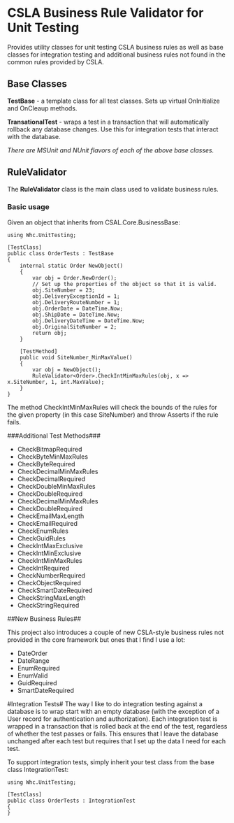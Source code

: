 # CSLA Business Rule Validator for Unit Testing #

Provides utility classes for unit testing CSLA business rules as well as base classes for integration testing and additional business rules not found in the common rules provided by CSLA.

## Base Classes ##

**TestBase** - a template class for all test classes. Sets up virtual OnInitialize and OnCleaup methods.

**TransationalTest** - wraps a test in a transaction that will automatically rollback any database changes. Use this for integration tests that interact with the database.

*There are MSUnit and NUnit flavors of each of the above base classes.*

## RuleValidator ##
The **RuleValidator** class is the main class used to validate business rules. 
### Basic usage ###

Given an object that inherits from CSAL.Core.BusinessBase<T>:

    using Whc.UnitTesting;
    
    [TestClass]
    public class OrderTests : TestBase
    {
        internal static Order NewObject()
        {
            var obj = Order.NewOrder();
			// Set up the properties of the object so that it is valid.
            obj.SiteNumber = 23;
            obj.DeliveryExceptionId = 1;
            obj.DeliveryRouteNumber = 1;
            obj.OrderDate = DateTime.Now;
            obj.ShipDate = DateTime.Now;
            obj.DeliveryDateTime = DateTime.Now;
            obj.OriginalSiteNumber = 2;
            return obj;
        }

        [TestMethod]
        public void SiteNumber_MinMaxValue()
        {
            var obj = NewObject();
            RuleValidator<Order>.CheckIntMinMaxRules(obj, x => x.SiteNumber, 1, int.MaxValue);
        }
	}

The method CheckIntMinMaxRules will check the bounds of the rules for the given property (in this case SiteNumber) and throw Asserts if the rule fails.

###Additional Test Methods###



- CheckBitmapRequired
- CheckByteMinMaxRules
- CheckByteRequired
- CheckDecimalMinMaxRules
- CheckDecimalRequired
- CheckDoubleMinMaxRules
- CheckDoubleRequired
- CheckDecimalMinMaxRules
- CheckDoubleRequired
- CheckEmailMaxLength
- CheckEmailRequired
- CheckEnumRules<TEnum>
- CheckGuidRules
- CheckIntMaxExclusive
- CheckIntMinExclusive
- CheckIntMinMaxRules
- CheckIntRequired
- CheckNumberRequired
- CheckObjectRequired
- CheckSmartDateRequired
- CheckStringMaxLength
- CheckStringRequired

##New Business Rules##

This project also introduces a couple of new CSLA-style business rules not provided in the core framework but ones that I find I use a lot:

- DateOrder
- DateRange
- EnumRequired
- EnumValid
- GuidRequired
- SmartDateRequired

#Integration Tests#
The way I like to do integration testing against a database is to wrap start with an empty database (with the exception of a User record for authentication and authorization). Each integration test is wrapped in a transaction that is rolled back at the end of the test, regardless of whether the test passes or fails. This ensures that I leave the database unchanged after each test but requires that I set up the data I need for each test.

To support integration tests, simply inherit your test class from the base class IntegrationTest:

    using Whc.UnitTesting;

    [TestClass]
    public class OrderTests : IntegrationTest
    {
	}
    